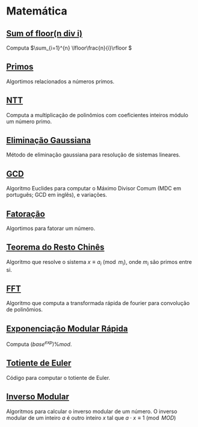# Matemática

## [Sum of floor(n div i)](./Sum-of-floor(n-div-i))

Computa $\sum_{i=1}^{n} \lfloor\frac{n}{i}\rfloor $


## [Primos](./Primos)

Algortimos relacionados a números primos.


## [NTT](./NTT)

Computa a multiplicação de polinômios com coeficientes inteiros módulo um número primo.


## [Eliminação Gaussiana](./Eliminação-Gaussiana)

Método de eliminação gaussiana para resolução de sistemas lineares.


## [GCD](./GCD)

Algoritmo Euclides para computar o Máximo Divisor Comum (MDC em português; GCD em inglês), e variações.


## [Fatoração](./Fatoração)

Algortimos para fatorar um número.


## [Teorema do Resto Chinês](./Teorema-do-Resto-Chinês)

Algoritmo que resolve o sistema $x \equiv a_i \pmod{m_i}$, onde $m_i$ são primos entre si.


## [FFT](./FFT)

Algoritmo que computa a transformada rápida de fourier para convolução de polinômios.


## [Exponenciação Modular Rápida](./Exponenciação-Modular-Rápida)

Computa $(base^{exp}) \% mod$.


## [Totiente de Euler](./Totiente-de-Euler)

Código para computar o totiente de Euler.


## [Inverso Modular](./Inverso-Modular)

Algoritmos para calcular o inverso modular de um número. O inverso modular de um inteiro $a$ é outro inteiro $x$ tal que $a \cdot x \equiv 1 \pmod{MOD}$



